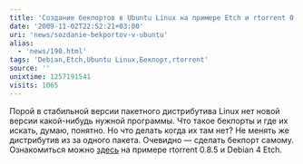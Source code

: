 ```yaml
---
title: 'Создание бекпортов в Ubuntu Linux на примере Etch и rtorrent 0.8.5'
date: '2009-11-02T22:52:21+03:00'
uri: 'news/sozdanie-bekportov-v-ubuntu'
alias: 
  - 'news/190.html'
tags: 'Debian,Etch,Ubuntu Linux,Бекпорт,rtorrent'
source: ''
unixtime: 1257191541
visits: 1065
---
```

Порой в стабильной версии пакетного дистрибутива Linux нет новой версии какой-нибудь нужной программы. Что такое бекпорты и где их искать, думаю, понятно. Но что делать когда их там нет? Не менять же дистрибутив из за одного пакета. Очевидно — сделать бекпорт самому. Ознакомиться можно [здесь](http://rulinux.net.ru/node/161) на примере rtorrent 0.8.5 и Debian 4 Etch.
